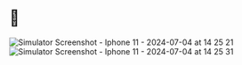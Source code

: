 # 📸
![Simulator Screenshot - Iphone 11 - 2024-07-04 at 14 25 21](https://github.com/yusuf3min/Xcode_ProductsApp/assets/137418432/ee194d8f-4d60-4860-946b-0e3078ec0947)
![Simulator Screenshot - Iphone 11 - 2024-07-04 at 14 25 31](https://github.com/yusuf3min/Xcode_ProductsApp/assets/137418432/fa29db42-cf85-4f19-9e1e-54eee27fb48e)
